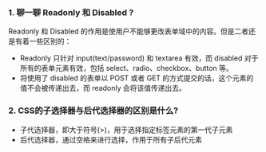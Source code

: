 ### 1. 聊一聊 Readonly 和 Disabled ?

Readonly 和 Disabled 的作用是使用户不能够更改表单域中的内容。但是二者还是有着一些区别的：

- Readonly 只针对 input(text/password) 和 textarea 有效，而 disabled 对于所有的表单元素有效，包括 select、radio、checkbox、button 等。
- 将使用了 disabled 的表单以 POST 或者 GET 的方式提交的话，这个元素的值不会被传递出去，而 readonly 会将该值传递出去。

### 2. CSS的子选择器与后代选择器的区别是什么?

- 子代选择器，即大于符号(>)，用于选择指定标签元素的第一代子元素
- 后代选择器，通过空格来进行选择，作用于所有子后代元素
